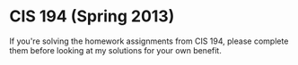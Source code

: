 # CIS 194 (Spring 2013)

If you're solving the homework assignments from CIS 194, please complete them before looking at my solutions for your own benefit.
